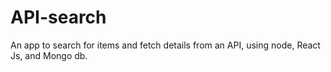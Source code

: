# API-search
An app to search for items and fetch details from an API, using node, React Js, and Mongo db.
